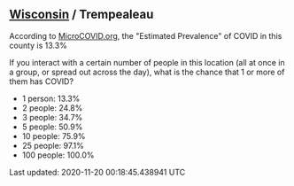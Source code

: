 
## [Wisconsin](/united-states/wisconsin) / Trempealeau

According to [MicroCOVID.org](http://microcovid.org),
the "Estimated Prevalence" of COVID in this county is 13.3%

If you interact with a certain number of people in this location
(all at once in a group, or spread out across the day), what is the chance that
1 or more of them has COVID?

- 1 person: 13.3%
- 2 people: 24.8%
- 3 people: 34.7%
- 5 people: 50.9%
- 10 people: 75.9%
- 25 people: 97.1%
- 100 people: 100.0%

Last updated: 2020-11-20 00:18:45.438941 UTC
